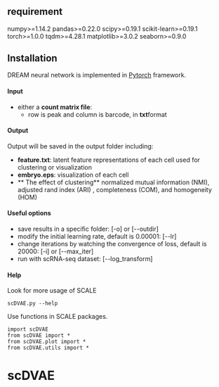 # 

## requirement
 numpy>=1.14.2
 pandas>=0.22.0
 scipy>=0.19.1
 scikit-learn>=0.19.1
 torch>=1.0.0
 tqdm>=4.28.1
 matplotlib>=3.0.2
 seaborn>=0.9.0

## Installation  

DREAM neural network is implemented in [Pytorch](https://pytorch.org/) framework.     
	

#### Input
* either a **count matrix file**:  
	* row is peak and column is barcode, in **txt**format

#### Output
Output will be saved in the output folder including:
* **feature.txt**:  latent feature representations of each cell used for clustering or visualization
* **embryo.eps**:  visualization of each cell
* ** The effect of clustering**  normalized mutual information (NMI), adjusted rand index (ARI) , completeness (COM), and homogeneity (HOM)      
#### Useful options  
* save results in a specific folder: [-o] or [--outdir] 
* modify the initial learning rate, default is 0.00001: [--lr]  
* change iterations by watching the convergence of loss, default is 20000: [-i] or [--max_iter]  
* run with scRNA-seq dataset: [--log_transform]
	
#### Help
Look for more usage of SCALE

	scDVAE.py --help 

Use functions in SCALE packages.

	import scDVAE
	from scDVAE import *
	from scDVAE.plot import *
	from scDVAE.utils import *
	

# scDVAE
